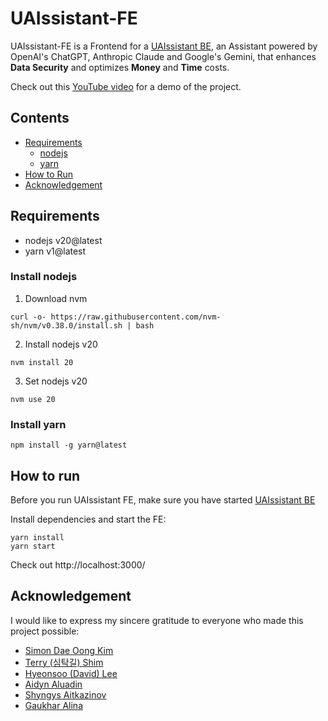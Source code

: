# UAIssistant-FE

UAIssistant-FE is a Frontend for a [UAIssistant BE](https://github.com/uhatikus/UAIssistant), an Assistant powered by OpenAI's ChatGPT, Anthropic Claude and Google's Gemini, that enhances **Data Security** and optimizes **Money** and **Time** costs.

Check out this [YouTube video](https://www.youtube.com/watch?v=ktFbcTqtOYU) for a demo of the project.

## Contents

- [Requirements](#requirements)
  - [nodejs](#install-nodejs)
  - [yarn](#install-yarn)
- [How to Run](#how-to-run)
- [Acknowledgement](#acknowledgement)

## Requirements

- nodejs v20@latest
- yarn v1@latest

### Install nodejs

1. Download nvm

```
curl -o- https://raw.githubusercontent.com/nvm-sh/nvm/v0.38.0/install.sh | bash
```

2. Install nodejs v20

```
nvm install 20
```

3. Set nodejs v20

```
nvm use 20
```

### Install yarn

```
npm install -g yarn@latest
```

## How to run

Before you run UAIssistant FE, make sure you have started [UAIssistant BE](https://github.com/uhatikus/UAIssistant)

Install dependencies and start the FE:

```
yarn install
yarn start
```

Check out http://localhost:3000/

## Acknowledgement

I would like to express my sincere gratitude to everyone who made this project possible:

- [Simon Dae Oong Kim](https://www.linkedin.com/in/simondkim/)
- [Terry (심탁길) Shim](https://www.linkedin.com/in/terry-shim-82660a50/)
- [Hyeonsoo (David) Lee](https://www.linkedin.com/in/civilizeddev/)
- [Aidyn Aluadin](https://www.linkedin.com/in/aaidyn/)
- [Shyngys Aitkazinov](https://www.linkedin.com/in/shyngys-aitkazinov-00496b193/)
- [Gaukhar Alina](https://www.linkedin.com/in/gaukhar-alina/)
